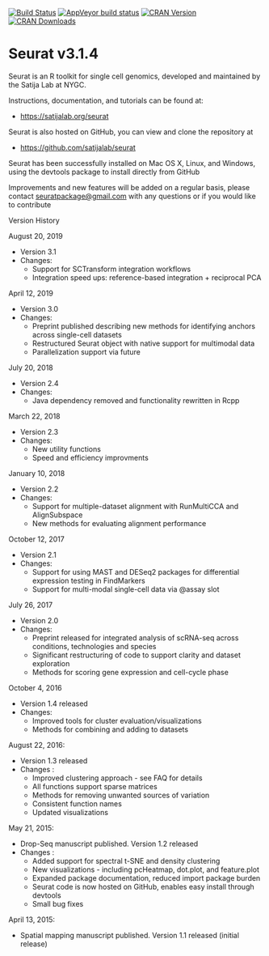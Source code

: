 [![Build Status](https://travis-ci.com/satijalab/seurat.svg?branch=master)](https://travis-ci.com/satijalab/seurat)
[![AppVeyor build status](https://ci.appveyor.com/api/projects/status/github/satijalab/seurat?branch=master&svg=true)](https://ci.appveyor.com/project/satijalab/seurat)
[![CRAN Version](https://www.r-pkg.org/badges/version/Seurat)](https://cran.r-project.org/package=Seurat)
[![CRAN Downloads](https://cranlogs.r-pkg.org/badges/Seurat)](https://cran.r-project.org/package=Seurat)

# Seurat v3.1.4


Seurat is an R toolkit for single cell genomics, developed and maintained by the Satija Lab at NYGC.

Instructions, documentation, and tutorials can be found at:

* https://satijalab.org/seurat

Seurat is also hosted on GitHub, you can view and clone the repository at

* https://github.com/satijalab/seurat

Seurat has been successfully installed on Mac OS X, Linux, and Windows, using the devtools package to install directly from GitHub

Improvements and new features will be added on a regular basis, please contact seuratpackage@gmail.com with any questions or if you would like to contribute

Version History

August 20, 2019

* Version 3.1
* Changes:
  * Support for SCTransform integration workflows
  * Integration speed ups: reference-based integration + reciprocal PCA

April 12, 2019

* Version 3.0
* Changes:
  * Preprint published describing new methods for identifying anchors across single-cell datasets
  * Restructured Seurat object with native support for multimodal data
  * Parallelization support via future

July 20, 2018

* Version 2.4
* Changes:
  * Java dependency removed and functionality rewritten in Rcpp 

March 22, 2018

* Version 2.3
* Changes:
  * New utility functions
  * Speed and efficiency improvments

January 10, 2018

* Version 2.2
* Changes:
   * Support for multiple-dataset alignment with RunMultiCCA and AlignSubspace
   * New methods for evaluating alignment performance

October 12, 2017

* Version 2.1
* Changes:
   * Support for using MAST and DESeq2 packages for differential expression testing in FindMarkers
   * Support for multi-modal single-cell data via \@assay slot

July 26, 2017

* Version 2.0
* Changes:
   * Preprint released for integrated analysis of scRNA-seq across conditions, technologies and species
   * Significant restructuring of code to support clarity and dataset exploration
   * Methods for scoring gene expression and cell-cycle phase

October 4, 2016

* Version 1.4 released
* Changes:
   * Improved tools for cluster evaluation/visualizations
   * Methods for combining and adding to datasets

August 22, 2016:

* Version 1.3 released
* Changes :
    * Improved clustering approach - see FAQ for details
    * All functions support sparse matrices
    * Methods for removing unwanted sources of variation
    * Consistent function names
    * Updated visualizations

May 21, 2015:

* Drop-Seq manuscript published. Version 1.2 released
* Changes :
  * Added support for spectral t-SNE and density clustering
  * New visualizations - including pcHeatmap, dot.plot, and feature.plot
  * Expanded package documentation, reduced import package burden
  *  Seurat code is now hosted on GitHub, enables easy install through devtools
  * Small bug fixes

April 13, 2015:

* Spatial mapping manuscript published. Version 1.1 released (initial release)
